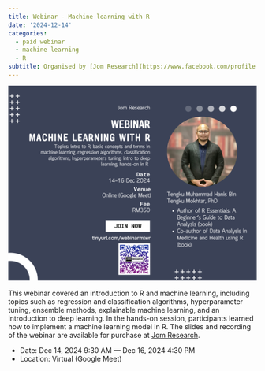 ```yaml
---
title: Webinar - Machine learning with R
date: '2024-12-14'
categories: 
  - paid webinar
  - machine learning
  - R
subtitle: Organised by [Jom Research](https://www.facebook.com/profile.php?id=100095502845075)
---
```


![](featured.png)

This webinar covered an introduction to R and machine learning, including topics such as regression and classification algorithms, hyperparameter tuning, ensemble methods, explainable machine learning, and an introduction to deep learning. In the hands-on session, participants learned how to implement a machine learning model in R. The slides and recording of the webinar are available for purchase at [Jom Research](https://docs.google.com/presentation/d/e/2PACX-1vQDF13uTluqPsmTKJEtpRXz2k6REfWApXllmqR6hRouA8GDH6EJgFew1liP7Q2lUeMN_IOMU0CXZ3FA/pub?start=false&loop=false&delayms=3000&fbclid=IwZXh0bgNhZW0CMTAAAR03m6xQOpINtpXgMU8wRzYSRBEGcP3lgdqG7ez-OlDeac616GEH6nV6iVc_aem_QZWpvfqNmF4dzUD2r0-6PA&slide=id.g3301cdfe24b_0_6).

-   Date: Dec 14, 2024 9:30 AM — Dec 16, 2024 4:30 PM
-   Location: Virtual (Google Meet)
